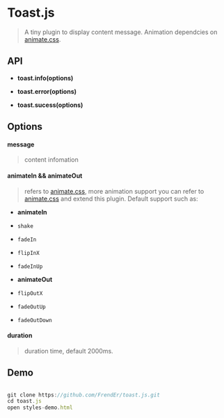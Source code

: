 # Toast.js

> A tiny plugin to display content message. Animation dependcies on [animate.css](https://github.com/daneden/animate.css).

## API

- **toast.info(options)**

- **toast.error(options)**

- **toast.sucess(options)**

## Options

#### **message**

> content infomation

#### **animateIn** && **animateOut**

> refers to [animate.css](https://github.com/daneden/animate.css), more animation support you can refer to [animate.css](https://github.com/daneden/animate.css) and extend this plugin. Default support such as:

  - **animateIn**
  - `shake`
  - `fadeIn`
  - `flipInX`
  - `fadeInUp`

  - **animateOut**
  - `flipOutX`
  - `fadeOutUp`
  - `fadeOutDown`


#### **duration**

> duration time, default 2000ms.


## Demo

```js

git clone https://github.com/FrendEr/toast.js.git
cd toast.js
open styles-demo.html

```
